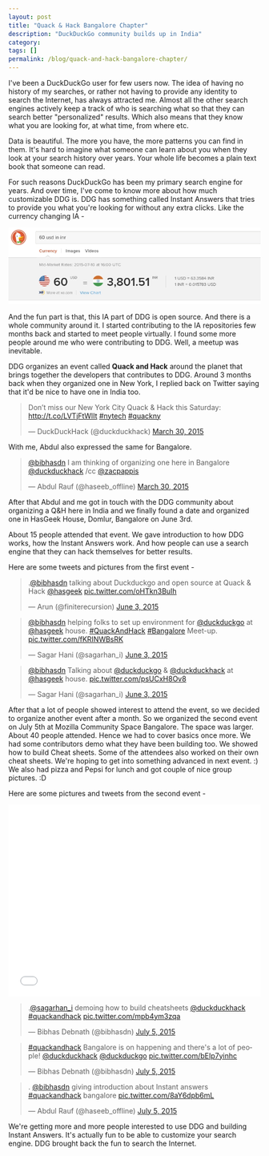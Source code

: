 ```yaml
---
layout: post
title: "Quack & Hack Bangalore Chapter"
description: "DuckDuckGo community builds up in India"
category:
tags: []
permalink: /blog/quack-and-hack-bangalore-chapter/
---
```


I've been a DuckDuckGo user for few users now. The idea of having no history of my searches, or rather not having to provide any identity to search the Internet, has always attracted me. Almost all the other search engines actively keep a track of who is searching what so that they can search better "personalized" results. Which also means that they know what you are looking for, at what time, from where etc.

Data is beautiful. The more you have, the more patterns you can find in them. It's hard to imagine what someone can learn about you when they look at your search history over years.  Your whole life becomes a plain text book that someone can read.

For such reasons DuckDuckGo has been my primary search engine for years. And over time, I've come to know more about how much customizable DDG is. DDG has something called Instant Answers that tries to provide you what you're looking for without any extra clicks. Like the currency changing IA -

![Currency Convert Instant Answers](/uploads/Selection_065.jpg)

And the fun part is that, this IA part of DDG is open source. And there is a whole community around it. I started contributing to the IA repositories few months back and started to meet people virtually. I found some more people around me who were contributing to DDG. Well, a meetup was inevitable.

DDG organizes an event called **Quack and Hack** around the planet that brings together the developers that contributes to DDG. Around 3 months back when they organized one in New York, I replied back on Twitter saying that it'd be nice to have one in India too.

<blockquote class="twitter-tweet" lang="en"><p lang="en" dir="ltr">Don’t miss our New York City Quack &amp; Hack this Saturday: <a href="http://t.co/LVTjFtWlIt">http://t.co/LVTjFtWlIt</a>  <a href="https://twitter.com/hashtag/nytech?src=hash">#nytech</a> <a href="https://twitter.com/hashtag/quackny?src=hash">#quackny</a></p>&mdash; DuckDuckHack (@duckduckhack) <a href="https://twitter.com/duckduckhack/status/582598972696576000">March 30, 2015</a></blockquote>

With me, Abdul also expressed the same for Bangalore.

<blockquote class="twitter-tweet" lang="en"><p lang="en" dir="ltr"><a href="https://twitter.com/bibhasdn">@bibhasdn</a> I am thinking of organizing one here in Bangalore <a href="https://twitter.com/duckduckhack">@duckduckhack</a> /cc <a href="https://twitter.com/zacpappis">@zacpappis</a></p>&mdash; Abdul Rauf (@haseeb_offline) <a href="https://twitter.com/haseeb_offline/status/582603240132325376">March 30, 2015</a></blockquote>

After that Abdul and me got in touch with the DDG community about organizing a Q&H here in India and we finally found a date and organized one in HasGeek House, Domlur, Bangalore on June 3rd.

About 15 people attended that event. We gave introduction to how DDG works, how the Instant Answers work. And how people can use a search engine that they can hack themselves for better results.

Here are some tweets and pictures from the first event -

<blockquote class="twitter-tweet" lang="en"><p lang="en" dir="ltr">.<a href="https://twitter.com/bibhasdn">@bibhasdn</a> talking about Duckduckgo and open source at Quack &amp; Hack <a href="https://twitter.com/hasgeek">@hasgeek</a> <a href="http://t.co/oHTkn3BuIh">pic.twitter.com/oHTkn3BuIh</a></p>&mdash; Arun (@finiterecursion) <a href="https://twitter.com/finiterecursion/status/606093377533153280">June 3, 2015</a></blockquote>

<blockquote class="twitter-tweet" lang="en"><p lang="en" dir="ltr"><a href="https://twitter.com/bibhasdn">@bibhasdn</a> helping folks to set up environment for <a href="https://twitter.com/duckduckgo">@duckduckgo</a> at <a href="https://twitter.com/hasgeek">@hasgeek</a> house. <a href="https://twitter.com/hashtag/QuackAndHack?src=hash">#QuackAndHack</a> <a href="https://twitter.com/hashtag/Bangalore?src=hash">#Bangalore</a> Meet-up. <a href="http://t.co/fKRINWBsRK">pic.twitter.com/fKRINWBsRK</a></p>&mdash; Sagar Hani (@sagarhan_i) <a href="https://twitter.com/sagarhan_i/status/606091801573744641">June 3, 2015</a></blockquote>

<blockquote class="twitter-tweet" lang="en"><p lang="en" dir="ltr"><a href="https://twitter.com/bibhasdn">@bibhasdn</a> Talking about <a href="https://twitter.com/duckduckgo">@duckduckgo</a> &amp; <a href="https://twitter.com/duckduckhack">@duckduckhack</a> at <a href="https://twitter.com/hasgeek">@hasgeek</a> house. <a href="http://t.co/psUCxH8Ov8">pic.twitter.com/psUCxH8Ov8</a></p>&mdash; Sagar Hani (@sagarhan_i) <a href="https://twitter.com/sagarhan_i/status/606086498035769345">June 3, 2015</a></blockquote>

After that a lot of people showed interest to attend the event, so we decided to organize another event after a month. So we organized the second event on July 5th at Mozilla Community Space Bangalore. The space was larger. About 40 people attended. Hence we had to cover basics once more. We had some contributors demo what they have been building too. We showed how to build Cheat sheets. Some of the attendees also worked on their own cheat sheets. We're hoping to get into something advanced in next event. :) We also had pizza and Pepsi for lunch and got couple of nice group pictures. :D

Here are some pictures and tweets from the second event -

<div style='position: relative; padding-bottom: 76%; height: 0; overflow: hidden;'><iframe id='iframe' src='//flickrit.com/slideshowholder.php?height=75&size=big&setId=72157653159462243&credit=1&thumbnails=0&transition=0&layoutType=responsive&sort=0' scrolling='no' frameborder='0'style='width:100%; height:100%; position: absolute; top:0; left:0;' ></iframe></div>

<blockquote class="twitter-tweet" lang="en"><p lang="en" dir="ltr">.<a href="https://twitter.com/sagarhan_i">@sagarhan_i</a> demoing how to build cheatsheets <a href="https://twitter.com/duckduckhack">@duckduckhack</a> <a href="https://twitter.com/hashtag/quackandhack?src=hash">#quackandhack</a> <a href="http://t.co/mpb4ym3zqa">pic.twitter.com/mpb4ym3zqa</a></p>&mdash; Bibhas Debnath (@bibhasdn) <a href="https://twitter.com/bibhasdn/status/617600716765425664">July 5, 2015</a></blockquote>

<blockquote class="twitter-tweet" lang="en"><p lang="en" dir="ltr"><a href="https://twitter.com/hashtag/quackandhack?src=hash">#quackandhack</a> Bangalore is on happening and there&#39;s a lot of people! <a href="https://twitter.com/duckduckhack">@duckduckhack</a> <a href="https://twitter.com/duckduckgo">@duckduckgo</a> <a href="http://t.co/bEIp7yinhc">pic.twitter.com/bEIp7yinhc</a></p>&mdash; Bibhas Debnath (@bibhasdn) <a href="https://twitter.com/bibhasdn/status/617598037746040832">July 5, 2015</a></blockquote>

<blockquote class="twitter-tweet" lang="en"><p lang="en" dir="ltr">. <a href="https://twitter.com/bibhasdn">@bibhasdn</a> giving introduction about Instant answers <a href="https://twitter.com/hashtag/quackandhack?src=hash">#quackandhack</a> bangalore <a href="http://t.co/8aY6dpb6mL">pic.twitter.com/8aY6dpb6mL</a></p>&mdash; Abdul Rauf (@haseeb_offline) <a href="https://twitter.com/haseeb_offline/status/617575100452200448">July 5, 2015</a></blockquote>
<script async src="//platform.twitter.com/widgets.js" charset="utf-8"></script>

We're getting more and more people interested to use DDG and building Instant Answers. It's actually fun to be able to customize your search engine. DDG brought back the fun to search the Internet.
